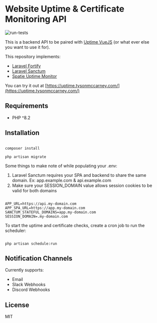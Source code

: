# Website Uptime & Certificate Monitoring API
![run-tests](https://github.com/J-T-McC/uptime-backend-api/workflows/run-tests/badge.svg?branch=main)

This is a backend API to be paired with [Uptime VueJS](https://github.com/J-T-McC/uptime-frontend-vue) (or what ever else you want to use it for).

This repository implements: 

* [Laravel Fortify](https://laravel.com/docs/11.x/fortify)
* [Laravel Sanctum](https://laravel.com/docs/11.x/sanctum)
* [Spatie Uptime Monitor](https://github.com/spatie/laravel-uptime-monitor)

You can try it out at [https://uptime.tysonmccarney.com/](https://uptime.tysonmccarney.com/)

## Requirements
 
* PHP ^8.2
 
## Installation

```shell script

composer install

php artisan migrate

```

Some things to make note of while populating your .env:

1. Laravel Sanctum requires your SPA and backend to share the same domain. 
   Ex: app.example.com & api.example.com
1. Make sure your SESSION_DOMAIN value allows session cookies to be valid for both domains

```dotenv

APP_URL=https://api.my-domain.com
APP_SPA_URL=https://app.my-domain.com
SANCTUM_STATEFUL_DOMAINS=app.my-domain.com
SESSION_DOMAIN=.my-domain.com

```

To start the uptime and certificate checks, create a cron job to run the scheduler:

```shell script

php artisan schedule:run

```

## Notification Channels

Currently supports:
* Email
* Slack Webhooks
* Discord Webhooks

## License

MIT
